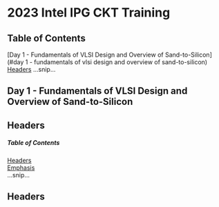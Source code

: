 # 2023 Intel IPG CKT Training

## Table of Contents
[Day 1 - Fundamentals of VLSI Design and Overview of Sand-to-Silicon](#day 1 - fundamentals of vlsi design and overview of sand-to-silicon)
[Headers](#headers)
...snip...
<a name="headers"/>
## Day 1 - Fundamentals of VLSI Design and Overview of Sand-to-Silicon
## Headers


##### Table of Contents  
[Headers](#headers)  
[Emphasis](#emphasis)  
...snip...  
<a name="headers"/>
## Headers
